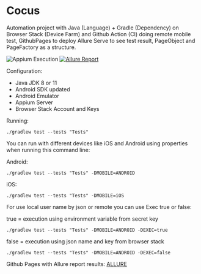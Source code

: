 # Cocus

Automation project with Java (Language) + Gradle (Dependency) on Browser Stack (Device Farm) and Github Action (CI) doing remote mobile test, GithubPages to deploy Allure Serve to see test result, PageObject and PageFactory as a structure. 

![Appium Execution](https://github.com/tassioplima/cocus/workflows/CI/badge.svg)
[![Allure Report](https://img.shields.io/badge/Allure%20Report-deployed-yellowgreen)](https://tassioplima.github.io/cocus/)


Configuration: 

- Java JDK 8 or 11
- Android SDK updated
- Android Emulator
- Appium Server
- Browser Stack Account and Keys

Running:

```
./gradlew test --tests "Tests"
```

You can run with different devices like iOS and Android using properties when running this command line:

Android: 

```
./gradlew test --tests "Tests" -DMOBILE=ANDROID
```

iOS: 

```
./gradlew test --tests "Tests" -DMOBILE=iOS
```
For use local user name by json or remote you can use Exec true or false:

true = execution using environment variable from secret key

```
./gradlew test --tests "Tests" -DMOBILE=ANDROID -DEXEC=true
```

false = execution using json name and key from browser stack

```
./gradlew test --tests "Tests" -DMOBILE=ANDROID -DEXEC=false
```

Github Pages with Allure report results: [ALLURE](https://tassioplima.github.io/cocus/)
